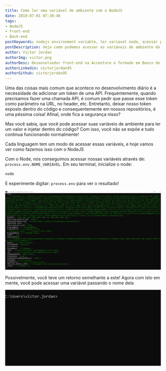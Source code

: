 ```yaml
---
title: Como ler uma variável de ambiente com o NodeJS
date: 2019-07-01 07:30:46
tags:
- NodeJS
- Front-end
- Back-end
postKeywords: nodejs environment variable, ler variavel node, acessar path node, node variavel ambiente, armazenar token node, expor token node
postDescription: Veja como podemos acessar as variáveis de ambiente de nosso computador através do NodeJS, sem complicações!
author: Victor Jordan
authorImg: victor.png
authorDesc: Desenvolvedor front-end na Accenture e formado em Banco de Dados pela Fatec, apaixonado por usabilidade, performance e UX!
authorLinkedin: victorjordan95
authorGithub: victorjordan95
---
```


Uma das coisas mais comum que acontece no desenvolvimento diário é a necessidade de adicionar um token de uma API.
Frequentemente, quando precisamos fazer uma chamada API, é comum pedir que passe esse token como parâmetro na URL, no header, etc.
Entretanto, deixar nosso token exposto dentro do código e consequentemente em nossos repositórios, é uma péssima coisa!
Afinal, onde fica a segurança nisso?

Mas você sabia, que você pode acessar suas variáveis de ambiente para ler um valor e injetar dentro do código?
Com isso, você não se expõe e tudo continua funcionando normalmente!

Cada linguagem tem um modo de acessar essas variáveis, e hoje vamos ver como fazemos isso com o NodeJS

<!-- more -->

Com o Node, nós conseguimos acessar nossas variáveis através de: `process.env.NOME_VARIAVEL`.
Em seu terminal, inicialize o node:

```javascript
node
```

E experimente digitar: `process.env` para ver o resultado!

![Executando process.env no terminal Node](/posts/environments-nodejs.png)

Possivelmente, você teve um retorno semelhante a este!
Agora com isto em mente, você pode acessar uma variável passando o nome dela

![Lendo uma variável de ambiente com o Node](/posts/lendo-variavel-ambiente-node.gif)



